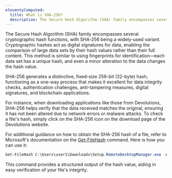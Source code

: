 ```yaml
---
eleventyComputed:
  title: What is SHA-256?
  description: The Secure Hash Algorithm (SHA) family encompasses several cryptographic hash functions, with SHA-256 being a widely-used variant.
---
```

The Secure Hash Algorithm (SHA) family encompasses several cryptographic hash functions, with SHA-256 being a widely-used variant. Cryptographic hashes act as digital signatures for data, enabling the comparison of large data sets by their hash values rather than their full content. This method is similar to using fingerprints for identification—each data set has a unique hash, and even a minor alteration to the data changes the hash value.  

SHA-256 generates a distinctive, fixed-size 256-bit (32-byte) hash, functioning as a one-way process that makes it excellent for data integrity checks, authentication challenges, anti-tampering measures, digital signatures, and blockchain applications.

For instance, when downloading applications like those from Devolutions, SHA-256 helps verify that the data received matches the original, ensuring it has not been altered due to network errors or malware attacks. To check a file's hash, simply click on the SHA-256 icon on the download page of the Devolutions website.

For additional guidance on how to obtain the SHA-256 hash of a file, refer to Microsoft's documentation on the [Get-FileHash](https://docs.microsoft.com/en-us/powershell/module/microsoft.powershell.utility/get-filehash?view=powershell-7.2) command. Here is how you can use it:

```powershell
Get-FileHash C:\Users\user1\Downloads\Setup.RemoteDesktopManager.exe -Algorithm SHA256 | Format-List.
```

This command provides a structured output of the hash value, aiding in easy verification of your file's integrity.
